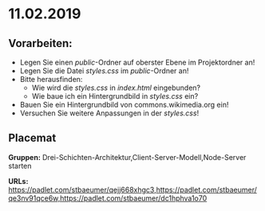 # 11.02.2019

## Vorarbeiten:

* Legen Sie einen *public*-Ordner auf oberster Ebene im Projektordner an!
* Legen Sie die Datei *styles.css* im *public*-Ordner an!
* Bitte herausfinden: 
    * Wie wird die *styles.css* in *index.html* eingebunden?
    * Wie baue ich ein Hintergrundbild in *styles.css* ein?
* Bauen Sie ein Hintergrundbild von commons.wikimedia.org ein! 
* Versuchen Sie weitere Anpassungen in der *styles.css*!


## Placemat

**Gruppen:** Drei-Schichten-Architektur,Client-Server-Modell,Node-Server starten

**URLs:** https://padlet.com/stbaeumer/qejj668xhgc3,https://padlet.com/stbaeumer/qe3nv91qce6w,https://padlet.com/stbaeumer/dc1hphva1o70

